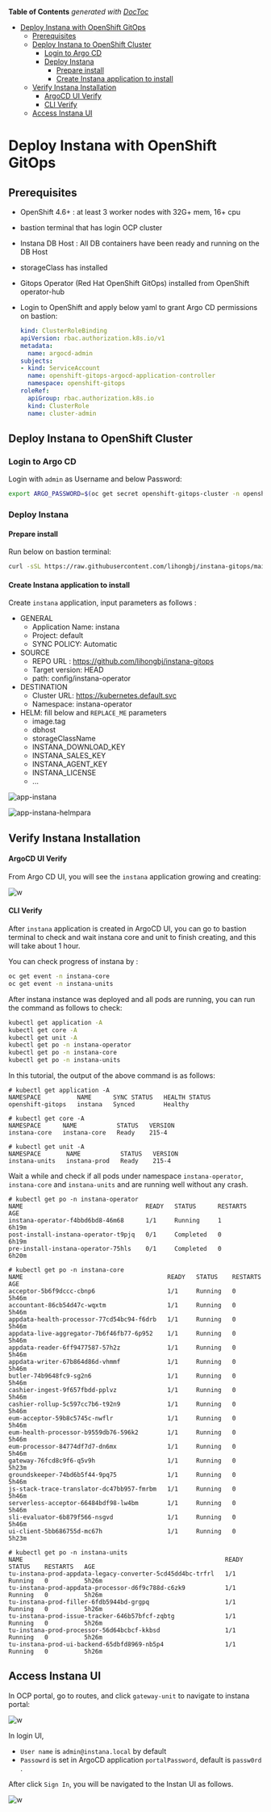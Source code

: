 <!-- START doctoc generated TOC please keep comment here to allow auto update -->
<!-- DON'T EDIT THIS SECTION, INSTEAD RE-RUN doctoc TO UPDATE -->
**Table of Contents**  *generated with [DocToc](https://github.com/thlorenz/doctoc)*

- [Deploy Instana with OpenShift GitOps](#deploy-instana-with-openshift-gitops)
  - [Prerequisites](#prerequisites)
  - [Deploy Instana to OpenShift Cluster](#deploy-instana-to-openshift-cluster)
    - [Login to Argo CD](#login-to-argo-cd)
    - [Deploy Instana](#deploy-instana)
      - [Prepare install](#prepare-install)
      - [Create Instana application to install](#create-instana-application-to-install)
  - [Verify Instana Installation](#verify-instana-installation)
      - [ArgoCD UI Verify](#argocd-ui-verify)
      - [CLI Verify](#cli-verify)
  - [Access Instana UI](#access-instana-ui)

<!-- END doctoc generated TOC please keep comment here to allow auto update -->

# Deploy Instana with OpenShift GitOps

## Prerequisites

- OpenShift 4.6+ :  at least 3 worker nodes with 32G+ mem, 16+ cpu

- bastion terminal that has login OCP cluster

- Instana DB Host : All DB containers have been ready and running on the DB Host

- storageClass has installed

- Gitops Operator (Red Hat OpenShift GitOps) installed from OpenShift operator-hub

- Login to OpenShift and apply below yaml to grant Argo CD  permissions on bastion:

  ```yaml
  kind: ClusterRoleBinding
  apiVersion: rbac.authorization.k8s.io/v1
  metadata:
    name: argocd-admin
  subjects:
  - kind: ServiceAccount
    name: openshift-gitops-argocd-application-controller
    namespace: openshift-gitops
  roleRef:
    apiGroup: rbac.authorization.k8s.io
    kind: ClusterRole
    name: cluster-admin
  ```


## Deploy Instana to OpenShift Cluster
### Login to Argo CD

Login with `admin` as Username and below Password: 

```sh
export ARGO_PASSWORD=$(oc get secret openshift-gitops-cluster -n openshift-gitops -o "jsonpath={.data['admin\.password']}" | base64 -d)
```



### Deploy Instana

#### Prepare install

Run below on bastion terminal:

```sh
curl -sSL https://raw.githubusercontent.com/lihongbj/instana-gitops/main/config/instana-operator/scripts/prepare.sh | sh
```



#### Create Instana application to install

Create `instana` application, input parameters as follows :
- GENERAL
  - Application Name: instana
  - Project: default
  - SYNC POLICY: Automatic
- SOURCE
  - REPO URL : https://github.com/lihongbj/instana-gitops
  - Target version: HEAD
  - path: config/instana-operator
- DESTINATION
  - Cluster URL: https://kubernetes.default.svc
  - Namespace: instana-operator
- HELM:  fill below and   `REPLACE_ME` parameters
  - image.tag
  - dbhost
  - storageClassName
  - INSTANA_DOWNLOAD_KEY
  - INSTANA_SALES_KEY
  - INSTANA_AGENT_KEY
  - INSTANA_LICENSE
  - ...



![app-instana](images/app-instana.png)



![app-instana-helmpara](images/app-instana-helmpara.png)



## Verify Instana Installation

#### ArgoCD UI Verify

From Argo CD UI, you will see the `instana` application growing and creating:

![w](images/app-instana-tree.png)



#### CLI Verify

After `instana` application is created in ArgoCD UI, you can go to bastion terminal to check and wait instana core and unit to finish creating, and this will take about 1 hour.

You can check progress of instana by :

```sh
oc get event -n instana-core
oc get event -n instana-units
```

After instana instance was deployed and all pods are running, you can run the command as follows to check:

```sh
kubectl get application -A
kubectl get core -A
kubectl get unit -A
kubectl get po -n instana-operator
kubectl get po -n instana-core
kubectl get po -n instana-units
```

In this tutorial, the output of the above command is as follows:


```console
# kubectl get application -A
NAMESPACE          NAME      SYNC STATUS   HEALTH STATUS
openshift-gitops   instana   Synced        Healthy

# kubectl get core -A
NAMESPACE      NAME           STATUS   VERSION
instana-core   instana-core   Ready    215-4

# kubectl get unit -A
NAMESPACE       NAME           STATUS   VERSION
instana-units   instana-prod   Ready    215-4
```

Wait a while and check if all pods under namespace `instana-operator`, `instana-core` and `instana-units` and are running well without any crash.

```console
# kubectl get po -n instana-operator
NAME                                  READY   STATUS      RESTARTS   AGE
instana-operator-f4bbd6bd8-46m68      1/1     Running     1          6h19m
post-install-instana-operator-t9pjq   0/1     Completed   0          6h19m
pre-install-instana-operator-75hls    0/1     Completed   0          6h20m
```
```console
# kubectl get po -n instana-core
NAME                                        READY   STATUS    RESTARTS   AGE
acceptor-5b6f9dccc-cbnp6                    1/1     Running   0          5h46m
accountant-86cb54d47c-wqxtm                 1/1     Running   0          5h46m
appdata-health-processor-77cd54bc94-f6drb   1/1     Running   0          5h46m
appdata-live-aggregator-7b6f46fb77-6p952    1/1     Running   0          5h46m
appdata-reader-6ff9477587-57h2z             1/1     Running   0          5h46m
appdata-writer-67b864d86d-vhmmf             1/1     Running   0          5h46m
butler-74b9648fc9-sg2n6                     1/1     Running   0          5h46m
cashier-ingest-9f657fbdd-pplvz              1/1     Running   0          5h46m
cashier-rollup-5c597cc7b6-t92n9             1/1     Running   0          5h46m
eum-acceptor-59b8c5745c-nwflr               1/1     Running   0          5h46m
eum-health-processor-b9559db76-596k2        1/1     Running   0          5h46m
eum-processor-84774df7d7-dn6mx              1/1     Running   0          5h46m
gateway-76fcd8c9f6-q5v9h                    1/1     Running   0          5h23m
groundskeeper-74bd6b5f44-9pq75              1/1     Running   0          5h46m
js-stack-trace-translator-dc47bb957-fmrbm   1/1     Running   0          5h46m
serverless-acceptor-66484bdf98-lw4bm        1/1     Running   0          5h46m
sli-evaluator-6b879f566-nsgvd               1/1     Running   0          5h46m
ui-client-5bb686755d-mc67h                  1/1     Running   0          5h23m
```
```console
# kubectl get po -n instana-units
NAME                                                        READY   STATUS    RESTARTS   AGE
tu-instana-prod-appdata-legacy-converter-5cd45dd4bc-trfrl   1/1     Running   0          5h26m
tu-instana-prod-appdata-processor-d6f9c788d-c6zk9           1/1     Running   0          5h26m
tu-instana-prod-filler-6fdb5944bd-grgpq                     1/1     Running   0          5h26m
tu-instana-prod-issue-tracker-646b57bfcf-zqbtg              1/1     Running   0          5h26m
tu-instana-prod-processor-56d64bcbcf-kkbsd                  1/1     Running   0          5h26m
tu-instana-prod-ui-backend-65dbfd8969-nb5p4                 1/1     Running   0          5h26m
```



## Access Instana UI

In OCP portal, go to routes, and click `gateway-unit` to navigate to instana portal:

![w](images/gateways.png)



In login UI,

- `User name` is `admin@instana.local` by default
- `Passowrd` is set in ArgoCD application `portalPassword`,  default is `passw0rd` .

After click `Sign In`, you will be navigated to the Instan UI as follows.



![w](images/instana-running.png)

